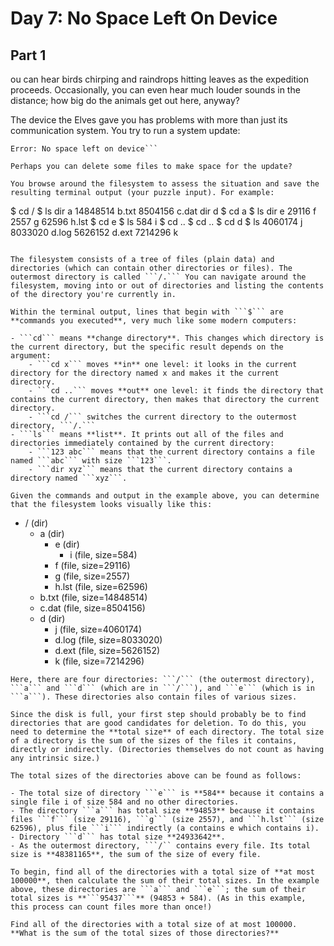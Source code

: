 # Day 7: No Space Left On Device

## Part 1
ou can hear birds chirping and raindrops hitting leaves as the expedition proceeds. Occasionally, you can even hear much louder sounds in the distance; how big do the animals get out here, anyway?

The device the Elves gave you has problems with more than just its communication system. You try to run a system update:

```$ system-update --please --pretty-please-with-sugar-on-top
Error: No space left on device```

Perhaps you can delete some files to make space for the update?

You browse around the filesystem to assess the situation and save the resulting terminal output (your puzzle input). For example:
```
$ cd /
$ ls
dir a
14848514 b.txt
8504156 c.dat
dir d
$ cd a
$ ls
dir e
29116 f
2557 g
62596 h.lst
$ cd e
$ ls
584 i
$ cd ..
$ cd ..
$ cd d
$ ls
4060174 j
8033020 d.log
5626152 d.ext
7214296 k
```

The filesystem consists of a tree of files (plain data) and directories (which can contain other directories or files). The outermost directory is called ```/.``` You can navigate around the filesystem, moving into or out of directories and listing the contents of the directory you're currently in.

Within the terminal output, lines that begin with ```$``` are **commands you executed**, very much like some modern computers:

- ```cd``` means **change directory**. This changes which directory is the current directory, but the specific result depends on the argument:
    - ```cd x``` moves **in** one level: it looks in the current directory for the directory named x and makes it the current directory.
    - ```cd ..``` moves **out** one level: it finds the directory that contains the current directory, then makes that directory the current directory.
    - ```cd /``` switches the current directory to the outermost directory, ```/.```
- ```ls``` means **list**. It prints out all of the files and directories immediately contained by the current directory:
    - ```123 abc``` means that the current directory contains a file named ```abc``` with size ```123```.
    - ```dir xyz``` means that the current directory contains a directory named ```xyz```.

Given the commands and output in the example above, you can determine that the filesystem looks visually like this:
```
- / (dir)
  - a (dir)
    - e (dir)
      - i (file, size=584)
    - f (file, size=29116)
    - g (file, size=2557)
    - h.lst (file, size=62596)
  - b.txt (file, size=14848514)
  - c.dat (file, size=8504156)
  - d (dir)
    - j (file, size=4060174)
    - d.log (file, size=8033020)
    - d.ext (file, size=5626152)
    - k (file, size=7214296)
```
Here, there are four directories: ```/``` (the outermost directory), ```a``` and ```d``` (which are in ```/```), and ```e``` (which is in ```a```). These directories also contain files of various sizes.

Since the disk is full, your first step should probably be to find directories that are good candidates for deletion. To do this, you need to determine the **total size** of each directory. The total size of a directory is the sum of the sizes of the files it contains, directly or indirectly. (Directories themselves do not count as having any intrinsic size.)

The total sizes of the directories above can be found as follows:

- The total size of directory ```e``` is **584** because it contains a single file i of size 584 and no other directories.
- The directory ```a``` has total size **94853** because it contains files ```f``` (size 29116), ```g``` (size 2557), and ```h.lst``` (size 62596), plus file ```i``` indirectly (a contains e which contains i).
- Directory ```d``` has total size **24933642**.
- As the outermost directory, ```/`` contains every file. Its total size is **48381165**, the sum of the size of every file.

To begin, find all of the directories with a total size of **at most 100000**, then calculate the sum of their total sizes. In the example above, these directories are ```a``` and ```e```; the sum of their total sizes is **```95437```** (94853 + 584). (As in this example, this process can count files more than once!)

Find all of the directories with a total size of at most 100000. **What is the sum of the total sizes of those directories?**
